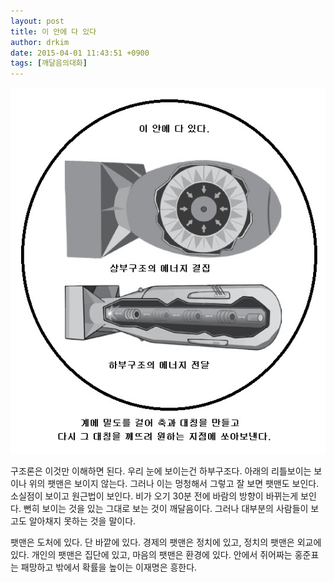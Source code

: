 ```yaml
---
layout: post
title: 이 안에 다 있다
author: drkim
date: 2015-04-01 11:43:51 +0900
tags: [깨달음의대화]
---
```

![](/files/attach/images/198/701/577/0.jpg)



  


   
구조론은 이것만 이해하면 된다. 우리 눈에 보이는건 하부구조다. 아래의 리틀보이는 보이나 위의 팻맨은 보이지 않는다. 그러나 이는 멍청해서 그렇고 잘 보면 팻맨도 보인다. 소실점이 보이고 원근법이 보인다. 비가 오기 30분 전에 바람의 방향이 바뀌는게 보인다. 뻔히 보이는 것을 있는 그대로 보는 것이 깨달음이다. 그러나 대부분의 사람들이 보고도 알아채지 못하는 것을 말이다.

팻맨은 도처에 있다. 단 바깥에 있다. 경제의 팻맨은 정치에 있고, 정치의 팻맨은 외교에 있다. 개인의 팻맨은 집단에 있고, 마음의 팻맨은 환경에 있다. 안에서 쥐어짜는 홍준표는 패망하고 밖에서 확률을 높이는 이재명은 흥한다.